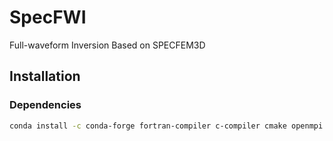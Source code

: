 # SpecFWI

Full-waveform Inversion Based on SPECFEM3D

## Installation

### Dependencies

```bash
conda install -c conda-forge fortran-compiler c-compiler cmake openmpi
```
